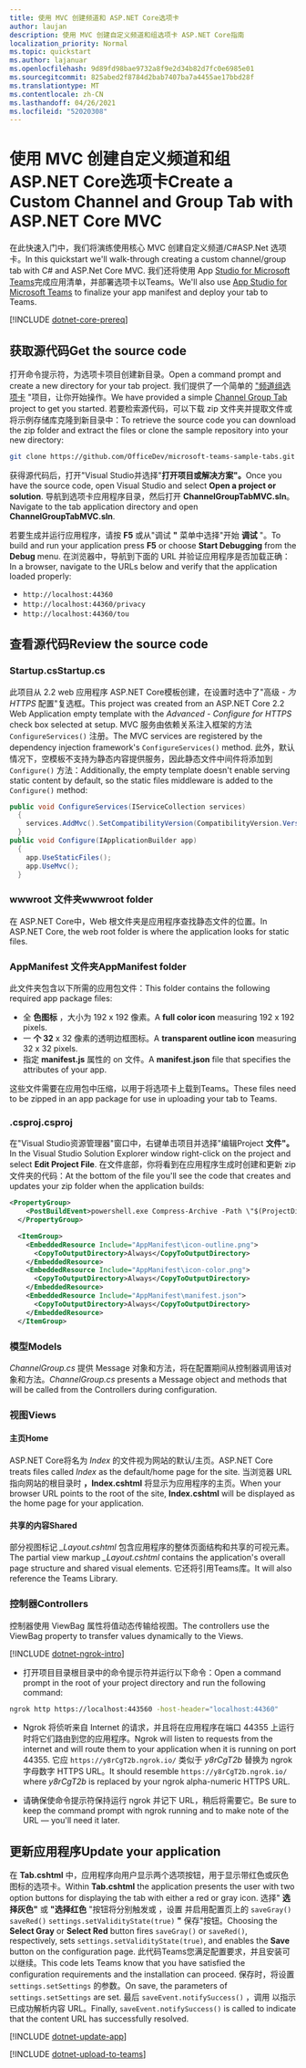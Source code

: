 ```yaml
---
title: 使用 MVC 创建频道和 ASP.NET Core选项卡
author: laujan
description: 使用 MVC 创建自定义频道和组选项卡 ASP.NET Core指南
localization_priority: Normal
ms.topic: quickstart
ms.author: lajanuar
ms.openlocfilehash: 9d89fd98bae9732a8f9e2d34b82d7fc0e6985e01
ms.sourcegitcommit: 825abed2f8784d2bab7407ba7a4455ae17bbd28f
ms.translationtype: MT
ms.contentlocale: zh-CN
ms.lasthandoff: 04/26/2021
ms.locfileid: "52020308"
---
```

# <a name="create-a-custom-channel-and-group-tab-with-aspnet-core-mvc"></a><span data-ttu-id="93940-103">使用 MVC 创建自定义频道和组 ASP.NET Core选项卡</span><span class="sxs-lookup"><span data-stu-id="93940-103">Create a Custom Channel and Group Tab with ASP.NET Core MVC</span></span>

<span data-ttu-id="93940-104">在此快速入门中，我们将演练使用核心 MVC 创建自定义频道/C#ASP.Net 选项卡。</span><span class="sxs-lookup"><span data-stu-id="93940-104">In this quickstart we'll walk-through creating a custom channel/group tab with C# and ASP.Net Core MVC.</span></span> <span data-ttu-id="93940-105">我们还将使用 App [Studio for Microsoft Teams](~/concepts/build-and-test/app-studio-overview.md)完成应用清单，并部署选项卡以Teams。</span><span class="sxs-lookup"><span data-stu-id="93940-105">We'll also use [App Studio for Microsoft Teams](~/concepts/build-and-test/app-studio-overview.md) to finalize your app manifest and deploy your tab to Teams.</span></span>

[!INCLUDE [dotnet-core-prereq](~/includes/tabs/dotnet-core-prereq.md)]

## <a name="get-the-source-code"></a><span data-ttu-id="93940-106">获取源代码</span><span class="sxs-lookup"><span data-stu-id="93940-106">Get the source code</span></span>

<span data-ttu-id="93940-107">打开命令提示符，为选项卡项目创建新目录。</span><span class="sxs-lookup"><span data-stu-id="93940-107">Open a command prompt and create a new directory for your tab project.</span></span> <span data-ttu-id="93940-108">我们提供了一个简单的 ["频道组选项卡](https://github.com/OfficeDev/microsoft-teams-sample-tabs/ChannelGroupTabMVC) "项目，让你开始操作。</span><span class="sxs-lookup"><span data-stu-id="93940-108">We have provided a simple [Channel Group Tab](https://github.com/OfficeDev/microsoft-teams-sample-tabs/ChannelGroupTabMVC) project to get you started.</span></span> <span data-ttu-id="93940-109">若要检索源代码，可以下载 zip 文件夹并提取文件或将示例存储库克隆到新目录中：</span><span class="sxs-lookup"><span data-stu-id="93940-109">To retrieve the source code you can download the zip folder and extract the files or clone the sample repository into your new directory:</span></span>

```bash
git clone https://github.com/OfficeDev/microsoft-teams-sample-tabs.git
```

<span data-ttu-id="93940-110">获得源代码后，打开"Visual Studio并选择"**打开项目或解决方案"。**</span><span class="sxs-lookup"><span data-stu-id="93940-110">Once you have the source code, open Visual Studio and select **Open a project or solution**.</span></span> <span data-ttu-id="93940-111">导航到选项卡应用程序目录，然后打开 **ChannelGroupTabMVC.sln**。</span><span class="sxs-lookup"><span data-stu-id="93940-111">Navigate to the tab application directory and open **ChannelGroupTabMVC.sln**.</span></span>

<span data-ttu-id="93940-112">若要生成并运行应用程序，请按 **F5** 或从"调试 **"** 菜单中选择"开始 **调试** "。</span><span class="sxs-lookup"><span data-stu-id="93940-112">To build and run your application press **F5** or choose **Start Debugging** from the **Debug** menu.</span></span> <span data-ttu-id="93940-113">在浏览器中，导航到下面的 URL 并验证应用程序是否加载正确：</span><span class="sxs-lookup"><span data-stu-id="93940-113">In a browser, navigate to the URLs below and verify that the application loaded properly:</span></span>

- `http://localhost:44360`
- `http://localhost:44360/privacy`
- `http://localhost:44360/tou`

## <a name="review-the-source-code"></a><span data-ttu-id="93940-114">查看源代码</span><span class="sxs-lookup"><span data-stu-id="93940-114">Review the source code</span></span>

### <a name="startupcs"></a><span data-ttu-id="93940-115">Startup.cs</span><span class="sxs-lookup"><span data-stu-id="93940-115">Startup.cs</span></span>

<span data-ttu-id="93940-116">此项目从 2.2 web 应用程序 ASP.NET Core模板创建，在设置时选中了"高级 *- 为 HTTPS* 配置"复选框。</span><span class="sxs-lookup"><span data-stu-id="93940-116">This project was created from an ASP.NET Core 2.2 Web Application empty template with the *Advanced - Configure for HTTPS* check box selected at setup.</span></span> <span data-ttu-id="93940-117">MVC 服务由依赖关系注入框架的方法 `ConfigureServices()` 注册。</span><span class="sxs-lookup"><span data-stu-id="93940-117">The MVC services are registered by the dependency injection framework's `ConfigureServices()` method.</span></span> <span data-ttu-id="93940-118">此外，默认情况下，空模板不支持为静态内容提供服务，因此静态文件中间件将添加到 `Configure()` 方法：</span><span class="sxs-lookup"><span data-stu-id="93940-118">Additionally, the empty template doesn't enable serving static content by default, so the static files middleware is added to the `Configure()` method:</span></span>

```csharp
public void ConfigureServices(IServiceCollection services)
  {
    services.AddMvc().SetCompatibilityVersion(CompatibilityVersion.Version_2_2);
  }
public void Configure(IApplicationBuilder app)
  {
    app.UseStaticFiles();
    app.UseMvc();
  }
```

### <a name="wwwroot-folder"></a><span data-ttu-id="93940-119">wwwroot 文件夹</span><span class="sxs-lookup"><span data-stu-id="93940-119">wwwroot folder</span></span>

<span data-ttu-id="93940-120">在 ASP.NET Core中，Web 根文件夹是应用程序查找静态文件的位置。</span><span class="sxs-lookup"><span data-stu-id="93940-120">In ASP.NET Core, the web root folder is where the application looks for static files.</span></span>

### <a name="appmanifest-folder"></a><span data-ttu-id="93940-121">AppManifest 文件夹</span><span class="sxs-lookup"><span data-stu-id="93940-121">AppManifest folder</span></span>

<span data-ttu-id="93940-122">此文件夹包含以下所需的应用包文件：</span><span class="sxs-lookup"><span data-stu-id="93940-122">This folder contains the following required app package files:</span></span>

- <span data-ttu-id="93940-123">全 **色图标** ，大小为 192 x 192 像素。</span><span class="sxs-lookup"><span data-stu-id="93940-123">A **full color icon** measuring 192 x 192 pixels.</span></span>
- <span data-ttu-id="93940-124">一 **个 32** x 32 像素的透明边框图标。</span><span class="sxs-lookup"><span data-stu-id="93940-124">A **transparent outline icon** measuring 32 x 32 pixels.</span></span>
- <span data-ttu-id="93940-125">指定 **manifest.js** 属性的 on 文件。</span><span class="sxs-lookup"><span data-stu-id="93940-125">A **manifest.json** file that specifies the attributes of your app.</span></span>

<span data-ttu-id="93940-126">这些文件需要在应用包中压缩，以用于将选项卡上载到Teams。</span><span class="sxs-lookup"><span data-stu-id="93940-126">These files need to be zipped in an app package for use in uploading your tab to Teams.</span></span>

### <a name="csproj"></a><span data-ttu-id="93940-127">.csproj</span><span class="sxs-lookup"><span data-stu-id="93940-127">.csproj</span></span>

<span data-ttu-id="93940-128">在"Visual Studio资源管理器"窗口中，右键单击项目并选择"编辑Project **文件"。**</span><span class="sxs-lookup"><span data-stu-id="93940-128">In the Visual Studio Solution Explorer window right-click on the project and select **Edit Project File**.</span></span> <span data-ttu-id="93940-129">在文件底部，你将看到在应用程序生成时创建和更新 zip 文件夹的代码：</span><span class="sxs-lookup"><span data-stu-id="93940-129">At the bottom of the file you'll see the code that creates and updates your zip folder when the application builds:</span></span>

```xml
<PropertyGroup>
    <PostBuildEvent>powershell.exe Compress-Archive -Path \"$(ProjectDir)AppManifest\*\" -DestinationPath \"$(TargetDir)tab.zip\" -Force</PostBuildEvent>
  </PropertyGroup>

  <ItemGroup>
    <EmbeddedResource Include="AppManifest\icon-outline.png">
      <CopyToOutputDirectory>Always</CopyToOutputDirectory>
    </EmbeddedResource>
    <EmbeddedResource Include="AppManifest\icon-color.png">
      <CopyToOutputDirectory>Always</CopyToOutputDirectory>
    </EmbeddedResource>
    <EmbeddedResource Include="AppManifest\manifest.json">
      <CopyToOutputDirectory>Always</CopyToOutputDirectory>
    </EmbeddedResource>
  </ItemGroup>
```

### <a name="models"></a><span data-ttu-id="93940-130">模型</span><span class="sxs-lookup"><span data-stu-id="93940-130">Models</span></span>

<span data-ttu-id="93940-131">*ChannelGroup.cs* 提供 Message 对象和方法，将在配置期间从控制器调用该对象和方法。</span><span class="sxs-lookup"><span data-stu-id="93940-131">*ChannelGroup.cs* presents a Message object and methods that will be called from the Controllers during configuration.</span></span>

### <a name="views"></a><span data-ttu-id="93940-132">视图</span><span class="sxs-lookup"><span data-stu-id="93940-132">Views</span></span>

#### <a name="home"></a><span data-ttu-id="93940-133">主页</span><span class="sxs-lookup"><span data-stu-id="93940-133">Home</span></span>

<span data-ttu-id="93940-134">ASP.NET Core将名为 *Index* 的文件视为网站的默认/主页。</span><span class="sxs-lookup"><span data-stu-id="93940-134">ASP.NET Core treats files called *Index* as the default/home page for the site.</span></span> <span data-ttu-id="93940-135">当浏览器 URL 指向网站的根目录时 **，Index.cshtml** 将显示为应用程序的主页。</span><span class="sxs-lookup"><span data-stu-id="93940-135">When your browser URL points to the root of the site, **Index.cshtml** will be displayed as the home page for your application.</span></span>

#### <a name="shared"></a><span data-ttu-id="93940-136">共享的内容</span><span class="sxs-lookup"><span data-stu-id="93940-136">Shared</span></span>

<span data-ttu-id="93940-137">部分视图标记 *_Layout.cshtml* 包含应用程序的整体页面结构和共享的可视元素。</span><span class="sxs-lookup"><span data-stu-id="93940-137">The partial view markup *_Layout.cshtml* contains the application's overall page structure and shared visual elements.</span></span> <span data-ttu-id="93940-138">它还将引用Teams库。</span><span class="sxs-lookup"><span data-stu-id="93940-138">It will also reference the Teams Library.</span></span>

### <a name="controllers"></a><span data-ttu-id="93940-139">控制器</span><span class="sxs-lookup"><span data-stu-id="93940-139">Controllers</span></span>

<span data-ttu-id="93940-140">控制器使用 ViewBag 属性将值动态传输给视图。</span><span class="sxs-lookup"><span data-stu-id="93940-140">The controllers use the ViewBag property to transfer values dynamically to the Views.</span></span>

[!INCLUDE [dotnet-ngrok-intro](~/includes/tabs/dotnet-ngrok-intro.md)]

- <span data-ttu-id="93940-141">打开项目目录根目录中的命令提示符并运行以下命令：</span><span class="sxs-lookup"><span data-stu-id="93940-141">Open a command prompt in the root of your project directory and run the following command:</span></span>

```bash
ngrok http https://localhost:443560 -host-header="localhost:44360"
```

- <span data-ttu-id="93940-142">Ngrok 将侦听来自 Internet 的请求，并且将在应用程序在端口 44355 上运行时将它们路由到您的应用程序。</span><span class="sxs-lookup"><span data-stu-id="93940-142">Ngrok will listen to requests from the internet and will route them to your application when it is running on port 44355.</span></span>  <span data-ttu-id="93940-143">它应 `https://y8rCgT2b.ngrok.io/` 类似于 *y8rCgT2b* 替换为 ngrok 字母数字 HTTPS URL。</span><span class="sxs-lookup"><span data-stu-id="93940-143">It should resemble `https://y8rCgT2b.ngrok.io/` where *y8rCgT2b* is replaced by your ngrok alpha-numeric HTTPS URL.</span></span>

- <span data-ttu-id="93940-144">请确保使命令提示符保持运行 ngrok 并记下 URL，稍后将需要它。</span><span class="sxs-lookup"><span data-stu-id="93940-144">Be sure to keep the command prompt with ngrok running and to make note of the URL — you'll need it later.</span></span>

## <a name="update-your-application"></a><span data-ttu-id="93940-145">更新应用程序</span><span class="sxs-lookup"><span data-stu-id="93940-145">Update your application</span></span>

<span data-ttu-id="93940-146">在 **Tab.cshtml** 中，应用程序向用户显示两个选项按钮，用于显示带红色或灰色图标的选项卡。</span><span class="sxs-lookup"><span data-stu-id="93940-146">Within **Tab.cshtml** the application presents the user with two option buttons for displaying the tab with either a red or gray icon.</span></span> <span data-ttu-id="93940-147">选择" **选择灰色"** 或 **"选择红色** "按钮将分别触发或 ，设置 并启用配置页上的 `saveGray()` `saveRed()` `settings.setValidityState(true)` **"** 保存"按钮。</span><span class="sxs-lookup"><span data-stu-id="93940-147">Choosing the **Select Gray** or **Select Red** button fires `saveGray()` or `saveRed()`, respectively, sets `settings.setValidityState(true)`, and enables the **Save** button on the configuration page.</span></span> <span data-ttu-id="93940-148">此代码Teams您满足配置要求，并且安装可以继续。</span><span class="sxs-lookup"><span data-stu-id="93940-148">This code lets Teams know that you have satisfied the configuration requirements and the installation can proceed.</span></span> <span data-ttu-id="93940-149">保存时，将设置 `settings.setSettings` 的参数。</span><span class="sxs-lookup"><span data-stu-id="93940-149">On save, the parameters of `settings.setSettings` are set.</span></span> <span data-ttu-id="93940-150">最后 `saveEvent.notifySuccess()` ，调用 以指示已成功解析内容 URL。</span><span class="sxs-lookup"><span data-stu-id="93940-150">Finally, `saveEvent.notifySuccess()` is called to indicate that the content URL has successfully resolved.</span></span>

[!INCLUDE [dotnet-update-app](~/includes/tabs/dotnet-update-chan-grp-app.md)]

[!INCLUDE [dotnet-upload-to-teams](~/includes/tabs/dotnet-upload-to-teams.md)]
